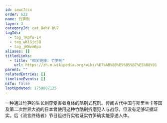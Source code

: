 ```yaml
---
id: iawc7ccx
order: 622
name: 竹笋刑
layer: 3
categoryId: cat_8abY-bU7
tagIds:
  - tag_TRpfu-I4
  - tag_wK1Gjc5B
  - tag_jKWvm6pa
aliases: []
titledLinks:
  - title: "相关链接: 竹笋刑"
    url: https://zh.m.wikipedia.org/wiki/%E7%AB%B9%E9%85%B7%E5%88%91
parent: ""
relatedEntries: []
timelineEvents: []
nsfw: false
lastUpdated: 1758087125
---
```


一种通过竹笋的生长刺穿受害者身体的酷刑式死刑。传闻古代中国与斯里兰卡等国及第二次世界大战的日本曾使用这种竹酷刑折磨犯人与战俘，但没有足够证据证实。后《流言终结者》节目组进行实验证实竹笋确实能穿透人体。